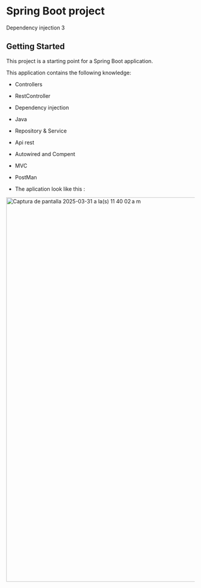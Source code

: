 # Spring Boot project

 Dependency injection 3

## Getting Started

This project is a starting point for a Spring Boot application.

This application contains the following knowledge:
  
- Controllers
  
- RestController

- Dependency injection

- Java

- Repository & Service

- Api rest

- Autowired and Compent

- MVC

- PostMan

- The aplication look like this :

<img width="1025" alt="Captura de pantalla 2025-03-31 a la(s) 11 40 02 a m" src="https://github.com/user-attachments/assets/0fb04ea5-f48f-413c-a46b-0a1ac34e6c7d" />

